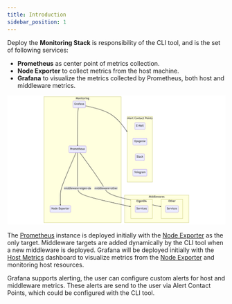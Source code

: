 ```yaml
---
title: Introduction
sidebar_position: 1
---
```


Deploy the **Monitoring Stack** is responsibility of the CLI tool, and is the set of following services:

- **Prometheus** as center point of metrics collection.
- **Node Exporter** to collect metrics from the host machine.
- **Grafana** to visualize the metrics collected by Prometheus, both host and middleware metrics.

![Monitoring Stack diagram](/img/monitoring-stack.png)

The [Prometheus](/docs/monitoring/prometheus) instance is deployed initially with the [Node Exporter](/docs/monitoring/node-exporter) as the only target. Middleware targets are added dynamically by the CLI tool when a new middleware is deployed. Grafana will be deployed initially with the [Host Metrics](/docs/monitoring/grafana#host-metrics) dashboard to visualize metrics from the [Node Exporter](/docs/monitoring/node-exporter) and monitoring host resources.

Grafana supports alerting, the user can configure custom alerts for host and middleware metrics. These alerts are send to the user via Alert Contact Points, which could be configured with the CLI tool.

